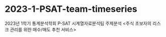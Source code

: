 # 2023-1-PSAT-team-timeseries
2023년 1학기 통계분석학회 P-SAT 시계열자료분석팀 주제분석 &lt;주식 초보자의 리스크 관리를 위한 매수/매도 추천 서비스>
